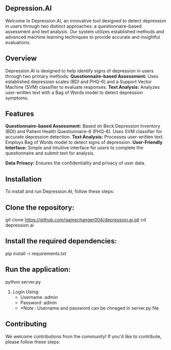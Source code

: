 ## Depression.AI
Welcome to Depression.AI, an innovative tool designed to detect depression in users through two distinct approaches: a questionnaire-based assessment and text analysis. Our system utilizes established methods and advanced machine learning techniques to provide accurate and insightful evaluations.

## Overview
Depression.AI is designed to help identify signs of depression in users through two primary methods:
**Questionnaire-based Assessment:**  Uses established depression scales (BDI and PHQ-6) and a Support Vector Machine (SVM) classifier to evaluate responses.
**Text Analysis:** Analyzes user-written text with a Bag of Words model to detect depression symptoms.

## Features
   **Questionnaire-based Assessment:**
      Based on Beck Depression Inventory (BDI) and Patient Health Questionnaire-6 (PHQ-6).
      Uses SVM classifier for accurate depression detection.
   **Text Analysis:**
      Processes user-written text.
      Employs Bag of Words model to detect signs of depression.
   **User-Friendly Interface:** 
      Simple and intuitive interface for users to complete the questionnaire and submit text for analysis.

   **Data Privacy:** 
      Ensures the confidentiality and privacy of user data.

## Installation
To install and run Depression.AI, follow these steps:

## Clone the repository:
git clone https://github.com/gamechanger004/depression.ai.git
cd depression.ai

## Install the required dependencies:
pip install -r requirements.txt

## Run the application:
python server.py

1. Login Using:
   - Username :admin
   - Password :admin
   - *Note : Username and password can be chnaged in server.py file

## Contributing
We welcome contributions from the community! If you'd like to contribute, please follow these steps:

